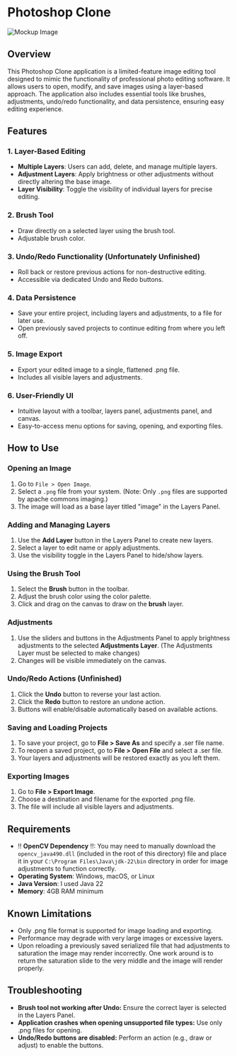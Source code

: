 # Photoshop Clone

![Mockup Image](Swing-UI-Mockup-Image.png)

## Overview
This Photoshop Clone application is a limited-feature image editing tool designed to mimic the functionality of professional photo editing software. It allows users to open, modify, and save images using a layer-based approach. The application also includes essential tools like brushes, adjustments, undo/redo functionality, and data persistence, ensuring easy editing experience.

## Features

### 1. **Layer-Based Editing**
- **Multiple Layers**: Users can add, delete, and manage multiple layers.
- **Adjustment Layers**: Apply brightness or other adjustments without directly altering the base image.
- **Layer Visibility**: Toggle the visibility of individual layers for precise editing.

### 2. **Brush Tool**
- Draw directly on a selected layer using the brush tool.
- Adjustable brush color.

### 3. **Undo/Redo Functionality** (Unfortunately Unfinished)
- Roll back or restore previous actions for non-destructive editing.
- Accessible via dedicated Undo and Redo buttons.

### 4. **Data Persistence**
- Save your entire project, including layers and adjustments, to a file for later use.
- Open previously saved projects to continue editing from where you left off.

### 5. **Image Export**
- Export your edited image to a single, flattened .png file.
- Includes all visible layers and adjustments.

### 6. **User-Friendly UI**
- Intuitive layout with a toolbar, layers panel, adjustments panel, and canvas.
- Easy-to-access menu options for saving, opening, and exporting files.

## How to Use

### Opening an Image
1. Go to `File > Open Image`.
2. Select a `.png` file from your system. (Note: Only `.png` files are supported by apache commons imaging.)
3. The image will load as a base layer titled "image" in the Layers Panel.

### Adding and Managing Layers
1. Use the **Add Layer** button in the Layers Panel to create new layers.
2. Select a layer to edit name or apply adjustments.
3. Use the visibility toggle in the Layers Panel to hide/show layers.

### Using the Brush Tool
1. Select the **Brush** button in the toolbar.
2. Adjust the brush color using the color palette.
3. Click and drag on the canvas to draw on the **brush** layer.

### Adjustments
1. Use the sliders and buttons in the Adjustments Panel to apply brightness adjustments to the selected **Adjustments Layer**. (The Adjustments Layer must be selected to make changes)
2. Changes will be visible immediately on the canvas.

### Undo/Redo Actions (Unfinished)
1. Click the **Undo** button to reverse your last action.
2. Click the **Redo** button to restore an undone action.
3. Buttons will enable/disable automatically based on available actions.

### Saving and Loading Projects
1. To save your project, go to **File > Save As** and specify a .ser file name.
2. To reopen a saved project, go to **File > Open File** and select a .ser file.
3. Your layers and adjustments will be restored exactly as you left them.

### Exporting Images
1. Go to **File > Export Image**.
2. Choose a destination and filename for the exported .png file.
3. The file will include all visible layers and adjustments.

## Requirements
- !! **OpenCV Dependency** !!: You may need to manually download the `opencv_java490.dll` (included in the root of this directory) file and place it in your `C:\Program Files\Java\jdk-22\bin` directory in order for image adjustments to function correctly. 
- **Operating System**: Windows, macOS, or Linux
- **Java Version**: I used Java 22
- **Memory**: 4GB RAM minimum

## Known Limitations
- Only .png file format is supported for image loading and exporting.
- Performance may degrade with very large images or excessive layers.
- Upon reloading a previously saved serialized file that had adjustments to saturation the image may render incorrectly. One work around is to return the saturation slide to the very middle and the image will render properly. 

## Troubleshooting
- **Brush tool not working after Undo:** Ensure the correct layer is selected in the Layers Panel.
- **Application crashes when opening unsupported file types:** Use only .png files for opening.
- **Undo/Redo buttons are disabled:** Perform an action (e.g., draw or adjust) to enable the buttons.







